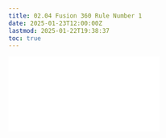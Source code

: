 ```yaml
---
title: 02.04 Fusion 360 Rule Number 1
date: 2025-01-23T12:00:00Z
lastmod: 2025-01-22T19:38:37
toc: true
---
```


![Link to included file content](../../../../3d-modeling/fusion-360/rule-number-one-fusion-360.md)
